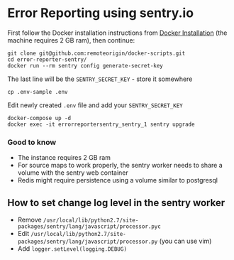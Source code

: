 # Error Reporting using sentry.io

First follow the Docker installation instructions from [Docker Installation](../docker-installation.md) (the machine requires 2 GB ram), then continue:

    git clone git@github.com:remoteorigin/docker-scripts.git
    cd error-reporter-sentry/
    docker run --rm sentry config generate-secret-key
   
The last line will be the `SENTRY_SECRET_KEY` - store it somewhere

    cp .env-sample .env

Edit newly created `.env` file and add your `SENTRY_SECRET_KEY`

    docker-compose up -d
    docker exec -it errorreportersentry_sentry_1 sentry upgrade

### Good to know

- The instance requires 2 GB ram
- For source maps to work properly, the sentry worker needs to share a volume with the sentry web container
- Redis might require persistence using a volume similar to postgresql

## How to set change log level in the sentry worker

- Remove  `/usr/local/lib/python2.7/site-packages/sentry/lang/javascript/processor.pyc`
- Edit `/usr/local/lib/python2.7/site-packages/sentry/lang/javascript/processor.py` (you can use vim)
- Add `logger.setLevel(logging.DEBUG)`
